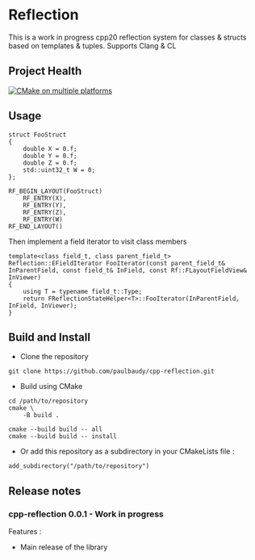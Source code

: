 # Reflection

This is a work in progress
cpp20 reflection system for classes & structs based on templates & tuples. Supports Clang & CL

## Project Health


[![CMake on multiple platforms](https://github.com/paulbaudy/cpp-reflection/actions/workflows/cmake-multi-platform.yml/badge.svg)](https://github.com/paulbaudy/cpp-reflection/actions/workflows/cmake-multi-platform.yml)

## Usage

```
struct FooStruct
{
	double X = 0.f;
	double Y = 0.f;
	double Z = 0.f;
	std::uint32_t W = 0;
};

RF_BEGIN_LAYOUT(FooStruct)
	RF_ENTRY(X),
	RF_ENTRY(Y),
	RF_ENTRY(Z),
	RF_ENTRY(W)
RF_END_LAYOUT()
```
Then implement a field iterator to visit class members
```
template<class field_t, class parent_field_t>
Reflection::EFieldIterator FooIterator(const parent_field_t& InParentField, const field_t& InField, const Rf::FLayoutFieldView& InViewer)
{
	using T = typename field_t::Type;
	return FReflectionStateHelper<T>::FooIterator(InParentField, InField, InViewer);
}
```

## Build and Install

* Clone the repository
```
git clone https://github.com/paulbaudy/cpp-reflection.git
```
* Build using CMake

```
cd /path/to/repository
cmake \
    -B build .

cmake --build build -- all
cmake --build build -- install
```
* Or add this repository as a subdirectory in your CMakeLists file :
  
```
add_subdirectory("/path/to/repository")
```



## Release notes

### cpp-reflection 0.0.1 - Work in progress

Features : 
- Main release of the library

